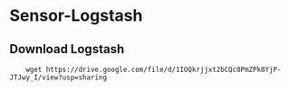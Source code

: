 # Sensor-Logstash

##	Download Logstash

```
	wget https://drive.google.com/file/d/1IOQkrjjxt2bCQc8PmZPk8YjP-JTJwy_I/view?usp=sharing
```